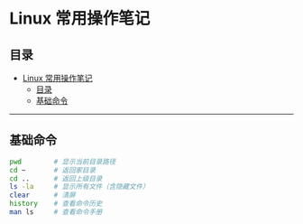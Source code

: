 # Linux 常用操作笔记

## 目录
- [Linux 常用操作笔记](#linux-常用操作笔记)
  - [目录](#目录)
  - [基础命令](#基础命令)
  

---

## 基础命令
```bash
pwd        # 显示当前目录路径
cd ~       # 返回家目录
cd ..      # 返回上级目录
ls -la     # 显示所有文件（含隐藏文件）
clear      # 清屏
history    # 查看命令历史
man ls     # 查看命令手册
```